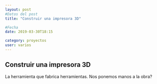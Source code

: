 ```yaml
---
layout: post
#Datos del post
title: "Construir una impresora 3D"

#Fecha
date: 2019-03-30T18:15

category: proyectos
user: varios
---
```


## Construir una impresora 3D

La herramienta que fabrica herramientas. Nos ponemos manos a la obra?

